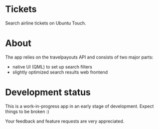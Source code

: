 # Tickets
Search airline tickets on Ubuntu Touch.

# About
The app relies on the travelpayouts API and consists of two major parts:

* native UI (QML) to set up search filters 
* slightly optimized search results web frontend

# Development status
This is a work-in-progress app in an early stage of development. Expect things to be broken :)

Your feedback and feature requests are very appreciated.
